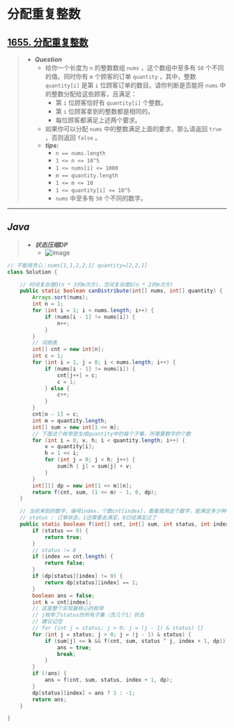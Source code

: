# 分配重复整数

## [1655. 分配重复整数](https://leetcode.cn/problems/distribute-repeating-integers/)

> - ***Question***
>   - 给你一个长度为 `n` 的整数数组 `nums` ，这个数组中至多有 `50` 个不同的值。同时你有 `m` 个顾客的订单 `quantity` ，其中，整数 `quantity[i]` 是第 `i` 位顾客订单的数目。请你判断是否能将 `nums` 中的整数分配给这些顾客，且满足：
>     - 第 `i` 位顾客恰好有 `quantity[i]` 个整数。
>     - 第 `i` 位顾客拿到的整数都是相同的。
>     - 每位顾客都满足上述两个要求。
>   - 如果你可以分配 `nums` 中的整数满足上面的要求，那么请返回 `true` ，否则返回 `false` 。
>   - ***tips:***
>     - `n == nums.length`
>     - `1 <= n <= 10^5`
>     - `1 <= nums[i] <= 1000`
>     - `m == quantity.length`
>     - `1 <= m <= 10`
>     - `1 <= quantity[i] <= 10^5`
>     - `nums` 中至多有 `50` 个不同的数字。

---

## *Java*

> - ***状态压缩DP***
>   - ![image](images/分配重复整数时间复杂度.png)

```java
// 不能用贪心：nums[1,1,2,2,1] quantity=[2,2,1]
class Solution {

    // 时间复杂度O(n * 3的m次方)，空间复杂度O(n * 2的m次方)
    public static boolean canDistribute(int[] nums, int[] quantity) {
        Arrays.sort(nums);
        int n = 1;
        for (int i = 1; i < nums.length; i++) {
            if (nums[i - 1] != nums[i]) {
                n++;
            }
        }
        // 词频表
        int[] cnt = new int[n];
        int c = 1;
        for (int i = 1, j = 0; i < nums.length; i++) {
            if (nums[i - 1] != nums[i]) {
                cnt[j++] = c;
                c = 1;
            } else {
                c++;
            }
        }
        cnt[n - 1] = c;
        int m = quantity.length;
        int[] sum = new int[1 << m];
        // 下面这个枚举是生成quantity中的每个子集，所需要数字的个数
        for (int i = 0, v, h; i < quantity.length; i++) {
            v = quantity[i];
            h = 1 << i;
            for (int j = 0; j < h; j++) {
                sum[h | j] = sum[j] + v;
            }
        }
        int[][] dp = new int[1 << m][n];
        return f(cnt, sum, (1 << m) - 1, 0, dp);
    }

    // 当前来到的数字，编号index，个数cnt[index]，看看就用这个数字，能满足多少种情况
    // status : 订单状态，1还需要去满足，0已经满足过了
    public static boolean f(int[] cnt, int[] sum, int status, int index, int[][] dp) {
        if (status == 0) {
            return true;
        }
        // status != 0
        if (index == cnt.length) {
            return false;
        }
        if (dp[status][index] != 0) {
            return dp[status][index] == 1;
        }
        boolean ans = false;
        int k = cnt[index];
        // 这是整个实现最核心的枚举
        // j枚举了status的所有子集（含几个1）状态
        // 建议记住
        // for (int j = status; j > 0; j = (j - 1) & status) {}
        for (int j = status; j > 0; j = (j - 1) & status) {
            if (sum[j] <= k && f(cnt, sum, status ^ j, index + 1, dp)) {
                ans = true;
                break;
            }
        }
        if (!ans) {
            ans = f(cnt, sum, status, index + 1, dp);
        }
        dp[status][index] = ans ? 1 : -1;
        return ans;
    }

}
```
